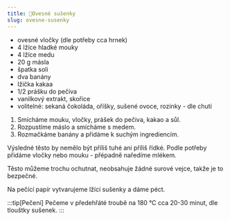 ```yaml
---
title: 🍪Ovesné sušenky
slug: ovesne-susenky
---
```


- ovesné vločky (dle potřeby cca hrnek)
- 4 lžíce hladké mouky
- 4 lžíce medu
- 20 g másla
- špatka soli
- dva banány
- lžička kakaa
- 1/2 prášku do pečiva
- vanilkový extrakt, skořice
- volitelné: sekaná čokoláda, oříšky, sušené ovoce, rozinky - dle chuti

1. Smícháme mouku, vločky, prášek do pečiva, kakao a sůl.
2. Rozpustíme máslo a smícháme s medem.
3. Rozmačkáme banány a přidáme k suchým ingrediencím.

Výsledné těsto by nemělo být příliš tuhé ani příliš řídké. 
Podle potřeby přidáme vločky nebo mouku - přépadně naředíme mlékem.

Těsto můžeme trochu ochutnat, neobsahuje žádné surové vejce, takže je to bezpečné.

Na pečící papír vytvarujeme lžící sušenky a dáme péct.

:::tip[Pečení]
Pečeme v předehřáté troubě na 180 °C cca 20-30 minut, dle tlouštky sušenek.
:::